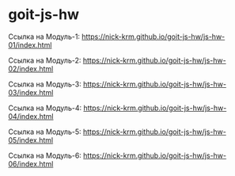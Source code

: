 # goit-js-hw

Ссылка на Модуль-1: https://nick-krm.github.io/goit-js-hw/js-hw-01/index.html

Ссылка на Модуль-2: https://nick-krm.github.io/goit-js-hw/js-hw-02/index.html

Ссылка на Модуль-3: https://nick-krm.github.io/goit-js-hw/js-hw-03/index.html

Ссылка на Модуль-4: https://nick-krm.github.io/goit-js-hw/js-hw-04/index.html

Ссылка на Модуль-5: https://nick-krm.github.io/goit-js-hw/js-hw-05/index.html

Ссылка на Модуль-6: https://nick-krm.github.io/goit-js-hw/js-hw-06/index.html
